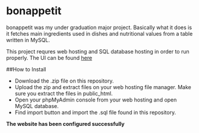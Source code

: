 # bonappetit
bonappetit was my under graduation major project. Basically what it does is it fetches main ingredients used in dishes and nutritional values from a table written in MySQL.

This project requres web hosting and SQL database hosting in order to run properly.
The UI can be found [here](https://sumitkp11.github.io/bonappetit-main/)

##How to Install
- Download the .zip file on this repository.
- Upload the zip and extract files on your web hosting file manager. Make sure you extract the files in public_html.
- Open your phpMyAdmin console from your web hosting and open MySQL database.
- Find import button and import the .sql file found in this repository.

**The website has been configured successfully**
